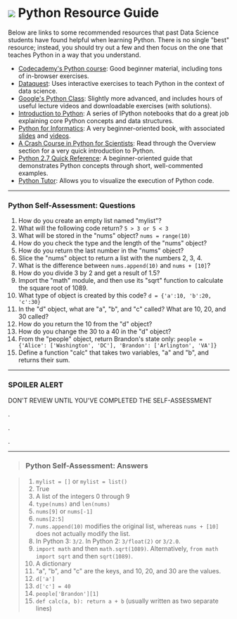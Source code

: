 # ![](https://ga-dash.s3.amazonaws.com/production/assets/logo-9f88ae6c9c3871690e33280fcf557f33.png) Python Resource Guide

Below are links to some recommended resources that past Data Science students have found helpful when learning Python. There is no single "best" resource; instead, you should try out a few and then focus on the one that teaches Python in a way that you understand.

* [Codecademy's Python course](http://www.codecademy.com/en/tracks/python): Good beginner material, including tons of in-browser exercises.
* [Dataquest](https://www.dataquest.io): Uses interactive exercises to teach Python in the context of data science.
* [Google's Python Class](https://developers.google.com/edu/python/): Slightly more advanced, and includes hours of useful lecture videos and downloadable exercises (with solutions).
* [Introduction to Python](http://introtopython.org/): A series of IPython notebooks that do a great job explaining core Python concepts and data structures.
* [Python for Informatics](http://www.pythonlearn.com/book.php): A very beginner-oriented book, with associated [slides](https://drive.google.com/folderview?id=0B7X1ycQalUnyal9yeUx3VW81VDg&usp=sharing) and [videos](https://www.youtube.com/playlist?list=PLlRFEj9H3Oj4JXIwMwN1_ss1Tk8wZShEJ).
* [A Crash Course in Python for Scientists](http://nbviewer.ipython.org/gist/rpmuller/5920182): Read through the Overview section for a very quick introduction to Python.
* [Python 2.7 Quick Reference](https://github.com/justmarkham/python-reference/blob/master/reference.py): A beginner-oriented guide that demonstrates Python concepts through short, well-commented examples.
* [Python Tutor](http://pythontutor.com/): Allows you to visualize the execution of Python code.

***

### Python Self-Assessment: Questions

1. How do you create an empty list named "mylist"?
2. What will the following code return? `5 > 3 or 5 < 3`
3. What will be stored in the "nums" object? `nums = range(10)`
4. How do you check the type and the length of the "nums" object?
5. How do you return the last number in the "nums" object?
6. Slice the "nums" object to return a list with the numbers 2, 3, 4.
7. What is the difference between `nums.append(10)` and `nums + [10]`?
8. How do you divide 3 by 2 and get a result of 1.5?
9. Import the "math" module, and then use its "sqrt" function to calculate the square root of 1089.
10. What type of object is created by this code? `d = {'a':10, 'b':20, 'c':30}`
11. In the "d" object, what are "a", "b", and "c" called? What are 10, 20, and 30 called?
12. How do you return the 10 from the "d" object?
13. How do you change the 30 to a 40 in the "d" object?
14. From the "people" object, return Brandon's state only: `people = {'Alice': ['Washington', 'DC'], 'Brandon': ['Arlington', 'VA']}`
15. Define a function "calc" that takes two variables, "a" and "b", and returns their sum.

***



### SPOILER ALERT
DON'T REVIEW UNTIL YOU'VE COMPLETED THE SELF-ASSESSMENT


.

.

.

***




> ### Python Self-Assessment: Answers

> 1. `mylist = []` or `mylist = list()`
> 2. True
> 3. A list of the integers 0 through 9
> 4. `type(nums)` and `len(nums)`
> 5. `nums[9]` or `nums[-1]`
> 6. `nums[2:5]`
> 7. `nums.append(10)` modifies the original list, whereas `nums + [10]` does not actually modify the list.
> 8. In Python 3: `3/2`. In Python 2: `3/float(2)` or `3/2.0`.
> 9. `import math` and then `math.sqrt(1089)`. Alternatively, `from math import sqrt` and then `sqrt(1089)`.
> 10. A dictionary
> 11. "a", "b", and "c" are the keys, and 10, 20, and 30 are the values.
> 12. `d['a']`
> 13. `d['c'] = 40`
> 14. `people['Brandon'][1]`
> 15. `def calc(a, b): return a + b` (usually written as two separate lines)
